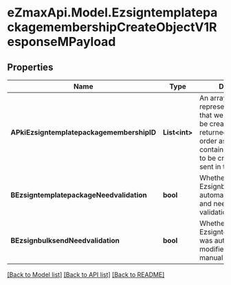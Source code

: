 
# eZmaxApi.Model.EzsigntemplatepackagemembershipCreateObjectV1ResponseMPayload

## Properties

Name | Type | Description | Notes
------------ | ------------- | ------------- | -------------
**APkiEzsigntemplatepackagemembershipID** | **List&lt;int&gt;** | An array of unique IDs representing the object that were requested to be created.  They are returned in the same order as the array containing the objects to be created that was sent in the request. | 
**BEzsigntemplatepackageNeedvalidation** | **bool** | Whether the Ezsignbulksend was automatically modified and needs a manual validation | 
**BEzsignbulksendNeedvalidation** | **bool** | Whether the Ezsigntemplatepackage was automatically modified and needs a manual validation | 

[[Back to Model list]](../README.md#documentation-for-models)
[[Back to API list]](../README.md#documentation-for-api-endpoints)
[[Back to README]](../README.md)

